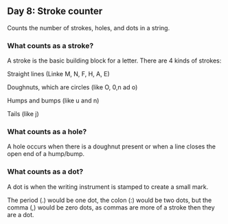 ## Day 8: Stroke counter
Counts the number of strokes, holes, and dots in a string. 

### What counts as a stroke?
A stroke is the basic building block for a letter. There are 4 kinds of strokes:


Straight lines (Linke M, N, F, H, A, E)

  
Doughnuts, which are circles (like O, 0,n ad o)
  
  
Humps and bumps (like u and n)
  
  
Tails (like j)
### What counts as a hole? 
A hole occurs when there is a doughnut present or when a line closes the open end of a hump/bump. 
### What counts as a dot? 
A dot is when the writing instrument is stamped to create a small mark. 


The period (.) would be one dot, the colon (:) would be two dots, but the comma (,) would be zero dots, as commas are more of a stroke then they are a dot. 
  
